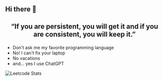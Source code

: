 ## Hi there 👋

## <p align="center" > “If you are persistent, you will get it and if you are consistent, you will keep it.” </p>

- Don't ask me my favorite programming language
- No! I can't fix your laptop
- No vacations
- and... yes I use ChatGPT

![Leetcode Stats](https://leetcard.jacoblin.cool/trenchesdeveloper?ext=heatmap)
